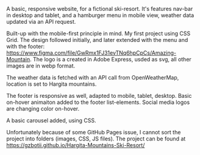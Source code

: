 A basic, responsive website, for a fictional ski-resort. It's features nav-bar in desktop and tablet, and a hamburger menu in mobile view, weather data updated via an API request.

Built-up with the mobile-first principle in mind. My first project using CSS Grid. The design followed initially, and later extended with the menu and with the footer: https://www.figma.com/file/GwRmx1FJ31evTNq6hpCpCs/Amazing-Mountain. The logo is a created in Adobe Express, usded as svg, all other images are in webp format.

The weather data is fetched with an API call from OpenWeatherMap, location is set to Hargita mountains.

The footer is responsive as well, adapted to mobile, tablet, desktop. Basic on-hover animaiton added to the footer list-elements. Social media logos are changing color on-hover.

A basic carousel added, using CSS.

Unfortunately because of some GitHub Pages issue, I cannot sort the project into folders (images, CSS, JS files).
The project can be found at https://gzbotii.github.io/Hargita-Mountains-Ski-Resort/
